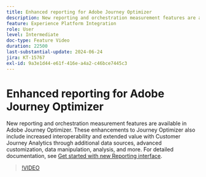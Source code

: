 ```yaml
---
title: Enhanced reporting for Adobe Journey Optimizer
description: New reporting and orchestration measurement features are available in Adobe Journey Optimizer. These enhancements to Journey Optimizer also include increased interoperability and extended value with Customer Journey Analytics through additional data sources, advanced customization, data manipulation, analysis, and more.
feature: Experience Platform Integration
role: User
level: Intermediate
doc-type: Feature Video
duration: 22500
last-substantial-update: 2024-06-24
jira: KT-15767
exl-id: 9a3e1d44-e61f-416e-a4a2-c46bce7445c3
---
```

# Enhanced reporting for Adobe Journey Optimizer

New reporting and orchestration measurement features are available in Adobe Journey Optimizer. These enhancements to Journey Optimizer also include increased interoperability and extended value with Customer Journey Analytics through additional data sources, advanced customization, data manipulation, analysis, and more. For detailed documentation, see [Get started with new Reporting interface](https://experienceleague.adobe.com/en/docs/journey-optimizer/using/channel-report/report-gs-cja).

>[!VIDEO](https://video.tv.adobe.com/v/3430413/?learn=on)
